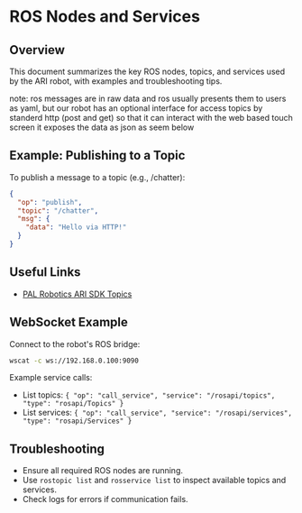 # ROS Nodes and Services

## Overview

This document summarizes the key ROS nodes, topics, and services used by the ARI robot, with examples and troubleshooting tips.

note: ros messages are in raw data and ros usually presents them to users as yaml, but our robot has an optional interface for access topics by standerd http (post and get) so that it can interact with the web based touch screen it exposes the data as json as seem below

## Example: Publishing to a Topic

To publish a message to a topic (e.g., /chatter):

```json
{
  "op": "publish",
  "topic": "/chatter",
  "msg": {
    "data": "Hello via HTTP!"
  }
}
```

## Useful Links
- [PAL Robotics ARI SDK Topics](https://docs.pal-robotics.com/ari/sdk/23.1.12/topics.html)

## WebSocket Example

Connect to the robot's ROS bridge:

```bash
wscat -c ws://192.168.0.100:9090
```

Example service calls:
- List topics: `{ "op": "call_service", "service": "/rosapi/topics", "type": "rosapi/Topics" }`
- List services: `{ "op": "call_service", "service": "/rosapi/services", "type": "rosapi/Services" }`

## Troubleshooting
- Ensure all required ROS nodes are running.
- Use `rostopic list` and `rosservice list` to inspect available topics and services.
- Check logs for errors if communication fails. 